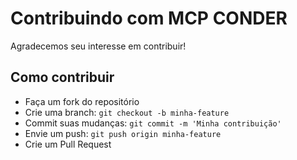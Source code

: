 # Contribuindo com MCP CONDER

Agradecemos seu interesse em contribuir!

## Como contribuir
- Faça um fork do repositório
- Crie uma branch: `git checkout -b minha-feature`
- Commit suas mudanças: `git commit -m 'Minha contribuição'`
- Envie um push: `git push origin minha-feature`
- Crie um Pull Request
